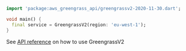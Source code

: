 ```dart
import 'package:aws_greengrass_api/greengrassv2-2020-11-30.dart';

void main() {
  final service = GreengrassV2(region: 'eu-west-1');
}
```

See [API reference](https://pub.dev/documentation/aws_greengrass_api/latest/greengrassv2-2020-11-30/GreengrassV2-class.html) on how to use GreengrassV2
